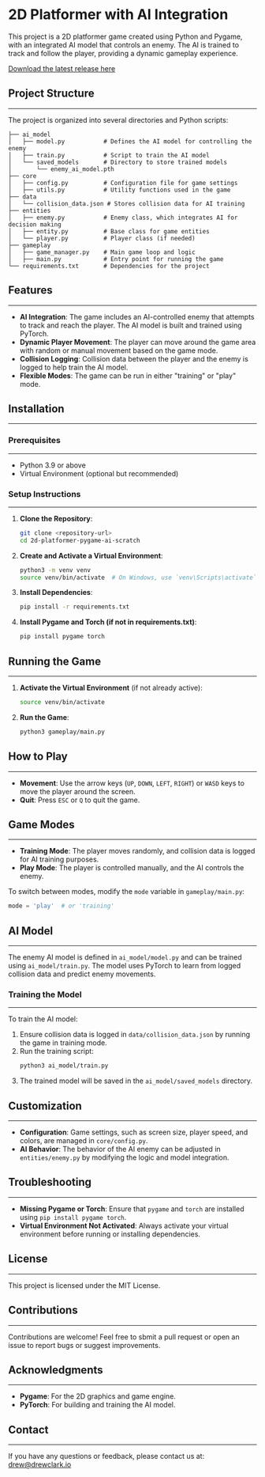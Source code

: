 # 2D Platformer with AI Integration

This project is a 2D platformer game created using Python and Pygame, with an integrated AI model that controls an enemy. The AI is trained to track and follow the player, providing a dynamic gameplay experience.

[Download the latest release here](https://github.com/life423/ai-platform-trainer/releases/tag/v0.1.0)

## Project Structure

---

The project is organized into several directories and Python scripts:

```plaintext
├── ai_model
│   ├── model.py           # Defines the AI model for controlling the enemy
│   ├── train.py           # Script to train the AI model
│   └── saved_models       # Directory to store trained models
│       └── enemy_ai_model.pth
├── core
│   ├── config.py          # Configuration file for game settings
│   ├── utils.py           # Utility functions used in the game
├── data
│   └── collision_data.json # Stores collision data for AI training
├── entities
│   ├── enemy.py           # Enemy class, which integrates AI for decision making
│   ├── entity.py          # Base class for game entities
│   └── player.py          # Player class (if needed)
├── gameplay
│   ├── game_manager.py    # Main game loop and logic
│   ├── main.py            # Entry point for running the game
└── requirements.txt       # Dependencies for the project
```

## Features

---

- **AI Integration**: The game includes an AI-controlled enemy that attempts to track and reach the player. The AI model is built and trained using PyTorch.
- **Dynamic Player Movement**: The player can move around the game area with random or manual movement based on the game mode.
- **Collision Logging**: Collision data between the player and the enemy is logged to help train the AI model.
- **Flexible Modes**: The game can be run in either "training" or "play" mode.

## Installation

---

### Prerequisites

---

- Python 3.9 or above
- Virtual Environment (optional but recommended)

### Setup Instructions

---

1. **Clone the Repository**:

    ```bash
    git clone <repository-url>
    cd 2d-platformer-pygame-ai-scratch
    ```

2. **Create and Activate a Virtual Environment**:

    ```bash
    python3 -m venv venv
    source venv/bin/activate  # On Windows, use `venv\Scripts\activate`
    ```

3. **Install Dependencies**:

    ```bash
    pip install -r requirements.txt
    ```

4. **Install Pygame and Torch (if not in requirements.txt)**:
    ```bash
    pip install pygame torch
    ```

## Running the Game

---

1. **Activate the Virtual Environment** (if not already active):

    ```bash
    source venv/bin/activate
    ```

2. **Run the Game**:
    ```bash
    python3 gameplay/main.py
    ```

## How to Play

---

- **Movement**: Use the arrow keys (`UP`, `DOWN`, `LEFT`, `RIGHT`) or `WASD` keys to move the player around the screen.
- **Quit**: Press `ESC` or `Q` to quit the game.

## Game Modes

---

- **Training Mode**: The player moves randomly, and collision data is logged for AI training purposes.
- **Play Mode**: The player is controlled manually, and the AI controls the enemy.

To switch between modes, modify the `mode` variable in `gameplay/main.py`:

```python
mode = 'play'  # or 'training'
```

## AI Model

---

The enemy AI model is defined in `ai_model/model.py` and can be trained using `ai_model/train.py`. The model uses PyTorch to learn from logged collision data and predict enemy movements.

### Training the Model

---

To train the AI model:

1. Ensure collision data is logged in `data/collision_data.json` by running the game in training mode.
2. Run the training script:
    ```bash
    python3 ai_model/train.py
    ```
3. The trained model will be saved in the `ai_model/saved_models` directory.

## Customization

---

- **Configuration**: Game settings, such as screen size, player speed, and colors, are managed in `core/config.py`.
- **AI Behavior**: The behavior of the AI enemy can be adjusted in `entities/enemy.py` by modifying the logic and model integration.

## Troubleshooting

---

- **Missing Pygame or Torch**: Ensure that `pygame` and `torch` are installed using `pip install pygame torch`.
- **Virtual Environment Not Activated**: Always activate your virtual environment before running or installing dependencies.

## License

---

This project is licensed under the MIT License.

## Contributions

---

Contributions are welcome! Feel free to sbmit a pull request or open an issue to report bugs or suggest improvements.

## Acknowledgments

---

- **Pygame**: For the 2D graphics and game engine.
- **PyTorch**: For building and training the AI model.

## Contact

----

If you have any questions or feedback, please contact us at: [drew@drewclark.io](mailto:drew@drewclark.io)


